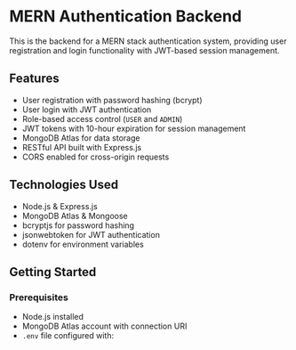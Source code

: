 # MERN Authentication Backend

This is the backend for a MERN stack authentication system, providing user registration and login functionality with JWT-based session management.

## Features

- User registration with password hashing (bcrypt)
- User login with JWT authentication
- Role-based access control (`USER` and `ADMIN`)
- JWT tokens with 10-hour expiration for session management
- MongoDB Atlas for data storage
- RESTful API built with Express.js
- CORS enabled for cross-origin requests

## Technologies Used

- Node.js & Express.js
- MongoDB Atlas & Mongoose
- bcryptjs for password hashing
- jsonwebtoken for JWT authentication
- dotenv for environment variables

## Getting Started

### Prerequisites

- Node.js installed
- MongoDB Atlas account with connection URI
- `.env` file configured with:

